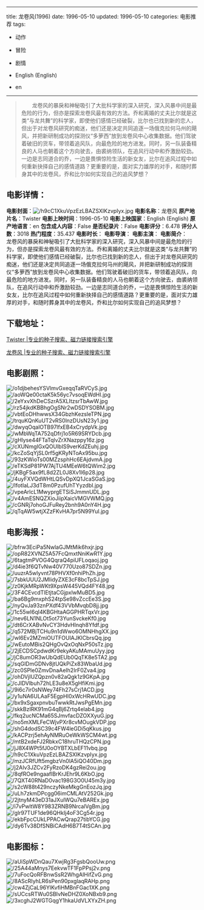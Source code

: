 
---
title: 龙卷风(1996)
date: 1996-05-10
updated: 1996-05-10
categories: 电影推荐
tags:
- 动作
- 冒险
- 剧情

- English (English)
- en
---


> 　　龙卷风的暴戾和神秘吸引了大批科学家的深入研究，深入风暴中间是最危险的行为，但亦是探索龙卷风最有效的方法。乔和离婚的丈夫比尔就是这类“与龙共舞”的科学家，即使他们感情已经破裂，比尔也已找到新的恋人，但出于对龙卷风研究的痴迷，他们还是决定共同追逐一场俄克拉何马州的飓风，并把新研制成功的探测仪“多萝西”放到龙卷风中心收集数据。他们驾驶着破旧的货车，带领着追风队，向最危险的地方进发。同时，另一队装备精良的人马也朝着这个方向驶去，由裘纳领队，在追风行动中和乔激励较劲。一边是志同道合的乔，一边是畏惧惊险生活的新女友，比尔在追风过程中如何重新抉择自己的感情道路？更重要的是，面对实力雄厚的对手，和随时葬身其中的龙卷风，乔和比尔如何实现自己的追风梦想？

## **电影详情**：

**电影封面**：<img src="https://image.tmdb.org/t/p/w200/h9cC1XkuVpzEzLBAZSXIKzvpIyx.jpg" alt="/h9cC1XkuVpzEzLBAZSXIKzvpIyx.jpg" title="/h9cC1XkuVpzEzLBAZSXIKzvpIyx.jpg">
**电影名称**：龙卷风
**原产地片名**：Twister
**电影上映时间**：1996-05-10
**电影上映国家**：English (English)
**原产地语言**：en
**包含成人内容**：False
**是否纪录片**：False
**电影评分**：6.478
**评分人数**：3018
**热门程度**：35.437
**电影时长**：
**电影导演**：
**电影主演**：
**电影简介**：　　龙卷风的暴戾和神秘吸引了大批科学家的深入研究，深入风暴中间是最危险的行为，但亦是探索龙卷风最有效的方法。乔和离婚的丈夫比尔就是这类“与龙共舞”的科学家，即使他们感情已经破裂，比尔也已找到新的恋人，但出于对龙卷风研究的痴迷，他们还是决定共同追逐一场俄克拉何马州的飓风，并把新研制成功的探测仪“多萝西”放到龙卷风中心收集数据。他们驾驶着破旧的货车，带领着追风队，向最危险的地方进发。同时，另一队装备精良的人马也朝着这个方向驶去，由裘纳领队，在追风行动中和乔激励较劲。一边是志同道合的乔，一边是畏惧惊险生活的新女友，比尔在追风过程中如何重新抉择自己的感情道路？更重要的是，面对实力雄厚的对手，和随时葬身其中的龙卷风，乔和比尔如何实现自己的追风梦想？

## **下载地址**：
[Twister |专业的种子搜索、磁力链接搜索引擎](https://movie.amd794.com:2083/?search=Twister&ordering=&mode=match_phrase&page_size=10&page=1)

[龙卷风 |专业的种子搜索、磁力链接搜索引擎](https://movie.amd794.com:2083/?search=%E9%BE%99%E5%8D%B7%E9%A3%8E&ordering=&mode=match_phrase&page_size=10&page=1)
 

## **电影剧照**：
<img src="https://image.tmdb.org/t/p/original/o1djbehesYSVlmvGxeqqTaRVCyS.jpg" alt="/o1djbehesYSVlmvGxeqqTaRVCyS.jpg" title="/o1djbehesYSVlmvGxeqqTaRVCyS.jpg"><img src="https://image.tmdb.org/t/p/original/aoWQe00ctaK5k56yc7vsoqEWdHI.jpg" alt="/aoWQe00ctaK5k56yc7vsoqEWdHI.jpg" title="/aoWQe00ctaK5k56yc7vsoqEWdHI.jpg"><img src="https://image.tmdb.org/t/p/original/2eYxvXhDeCSzrA5XLItzsrTbAwW.jpg" alt="/2eYxvXhDeCSzrA5XLItzsrTbAwW.jpg" title="/2eYxvXhDeCSzrA5XLItzsrTbAwW.jpg"><img src="https://image.tmdb.org/t/p/original/rz54jkdKBBhgOgSNr2wDSDYSOBM.jpg" alt="/rz54jkdKBBhgOgSNr2wDSDYSOBM.jpg" title="/rz54jkdKBBhgOgSNr2wDSDYSOBM.jpg"><img src="https://image.tmdb.org/t/p/original/vbtEoDHhwwsX34GbzhKezsleTPN.jpg" alt="/vbtEoDHhwwsX34GbzhKezsleTPN.jpg" title="/vbtEoDHhwwsX34GbzhKezsleTPN.jpg"><img src="https://image.tmdb.org/t/p/original/trquKQnKuUT2vRS0lnzDUsN23y1.jpg" alt="/trquKQnKuUT2vRS0lnzDUsN23y1.jpg" title="/trquKQnKuUT2vRS0lnzDUsN23y1.jpg"><img src="https://image.tmdb.org/t/p/original/dwyqOqalOTB97lfxEB4xCrydpVk.jpg" alt="/dwyqOqalOTB97lfxEB4xCrydpVk.jpg" title="/dwyqOqalOTB97lfxEB4xCrydpVk.jpg"><img src="https://image.tmdb.org/t/p/original/wMbWqTA752qDfrj1o5R69SRYDcb.jpg" alt="/wMbWqTA752qDfrj1o5R69SRYDcb.jpg" title="/wMbWqTA752qDfrj1o5R69SRYDcb.jpg"><img src="https://image.tmdb.org/t/p/original/gHlyse44FTaTqlvZrXNazppy16z.jpg" alt="/gHlyse44FTaTqlvZrXNazppy16z.jpg" title="/gHlyse44FTaTqlvZrXNazppy16z.jpg"><img src="https://image.tmdb.org/t/p/original/cXUNmgIGxQOUlbIS9verKdZEuhj.jpg" alt="/cXUNmgIGxQOUlbIS9verKdZEuhj.jpg" title="/cXUNmgIGxQOUlbIS9verKdZEuhj.jpg"><img src="https://image.tmdb.org/t/p/original/kcZoSqYjSL0rf5gKRyNToAx95bu.jpg" alt="/kcZoSqYjSL0rf5gKRyNToAx95bu.jpg" title="/kcZoSqYjSL0rf5gKRyNToAx95bu.jpg"><img src="https://image.tmdb.org/t/p/original/93zKWioTs00MZzsphHc6EAjdvmA.jpg" alt="/93zKWioTs00MZzsphHc6EAjdvmA.jpg" title="/93zKWioTs00MZzsphHc6EAjdvmA.jpg"><img src="https://image.tmdb.org/t/p/original/eTKSdP81PW7AjTU4MEeW6tQWim2.jpg" alt="/eTKSdP81PW7AjTU4MEeW6tQWim2.jpg" title="/eTKSdP81PW7AjTU4MEeW6tQWim2.jpg"><img src="https://image.tmdb.org/t/p/original/jKBgF5ax9fL8d2ZL0J8Xv1l6p28.jpg" alt="/jKBgF5ax9fL8d2ZL0J8Xv1l6p28.jpg" title="/jKBgF5ax9fL8d2ZL0J8Xv1l6p28.jpg"><img src="https://image.tmdb.org/t/p/original/4uyFXVQdWHtLQSvDpXQ1JcaSGaS.jpg" alt="/4uyFXVQdWHtLQSvDpXQ1JcaSGaS.jpg" title="/4uyFXVQdWHtLQSvDpXQ1JcaSGaS.jpg"><img src="https://image.tmdb.org/t/p/original/lfotIaLJ3dT8m0PzufUhTYyzdbI.jpg" alt="/lfotIaLJ3dT8m0PzufUhTYyzdbI.jpg" title="/lfotIaLJ3dT8m0PzufUhTYyzdbI.jpg"><img src="https://image.tmdb.org/t/p/original/vpeArlcL1MwyprgETSiSJmmnUDL.jpg" alt="/vpeArlcL1MwyprgETSiSJmmnUDL.jpg" title="/vpeArlcL1MwyprgETSiSJmmnUDL.jpg"><img src="https://image.tmdb.org/t/p/original/v4AmESNQZXioJiipXaicVMGVWMQ.jpg" alt="/v4AmESNQZXioJiipXaicVMGVWMQ.jpg" title="/v4AmESNQZXioJiipXaicVMGVWMQ.jpg"><img src="https://image.tmdb.org/t/p/original/cGNRj7ohoGJFuRey2bnh9A0nY4H.jpg" alt="/cGNRj7ohoGJFuRey2bnh9A0nY4H.jpg" title="/cGNRj7ohoGJFuRey2bnh9A0nY4H.jpg"><img src="https://image.tmdb.org/t/p/original/qTqAW5wtjXZzFKvHA7pr5N99YuI.jpg" alt="/qTqAW5wtjXZzFKvHA7pr5N99YuI.jpg" title="/qTqAW5wtjXZzFKvHA7pr5N99YuI.jpg">

## **电影海报**：
<img src="https://image.tmdb.org/t/p/original/bfrw3EciPa5NwlaGJMtMik6hxjr.jpg" alt="/bfrw3EciPa5NwlaGJMtMik6hxjr.jpg" title="/bfrw3EciPa5NwlaGJMtMik6hxjr.jpg"><img src="https://image.tmdb.org/t/p/original/opR82XVNZ5A57FcQmxtNniKwR1Y.jpg" alt="/opR82XVNZ5A57FcQmxtNniKwR1Y.jpg" title="/opR82XVNZ5A57FcQmxtNniKwR1Y.jpg"><img src="https://image.tmdb.org/t/p/original/6tagtmPVOG4QqraQ4piUFLoqaoj.jpg" alt="/6tagtmPVOG4QqraQ4piUFLoqaoj.jpg" title="/6tagtmPVOG4QqraQ4piUFLoqaoj.jpg"><img src="https://image.tmdb.org/t/p/original/d4ie3f6QTvNw40V770Uzo87SDZn.jpg" alt="/d4ie3f6QTvNw40V770Uzo87SDZn.jpg" title="/d4ie3f6QTvNw40V770Uzo87SDZn.jpg"><img src="https://image.tmdb.org/t/p/original/uuzrA5wlyvnt78PHVXf0nhiPhZh.jpg" alt="/uuzrA5wlyvnt78PHVXf0nhiPhZh.jpg" title="/uuzrA5wlyvnt78PHVXf0nhiPhZh.jpg"><img src="https://image.tmdb.org/t/p/original/7sbkUUU2JMIidyZXE3cF8bcTpSJ.jpg" alt="/7sbkUUU2JMIidyZXE3cF8bcTpSJ.jpg" title="/7sbkUUU2JMIidyZXE3cF8bcTpSJ.jpg"><img src="https://image.tmdb.org/t/p/original/z0KjkMRpWKt9XpsW445VQd4FY48.jpg" alt="/z0KjkMRpWKt9XpsW445VQd4FY48.jpg" title="/z0KjkMRpWKt9XpsW445VQd4FY48.jpg"><img src="https://image.tmdb.org/t/p/original/3F4CEvcdTlEtjtaCGjpxlwMuBD5.jpg" alt="/3F4CEvcdTlEtjtaCGjpxlwMuBD5.jpg" title="/3F4CEvcdTlEtjtaCGjpxlwMuBD5.jpg"><img src="https://image.tmdb.org/t/p/original/ba6Bg9mxphS24tpSe98vZccEe3S.jpg" alt="/ba6Bg9mxphS24tpSe98vZccEe3S.jpg" title="/ba6Bg9mxphS24tpSe98vZccEe3S.jpg"><img src="https://image.tmdb.org/t/p/original/nyQvJa93znPXdf43VVbMvqbD8jj.jpg" alt="/nyQvJa93znPXdf43VVbMvqbD8jj.jpg" title="/nyQvJa93znPXdf43VVbMvqbD8jj.jpg"><img src="https://image.tmdb.org/t/p/original/1c55wl6qI4KBGHtaAGGPHRTqxVr.jpg" alt="/1c55wl6qI4KBGHtaAGGPHRTqxVr.jpg" title="/1c55wl6qI4KBGHtaAGGPHRTqxVr.jpg"><img src="https://image.tmdb.org/t/p/original/nev6LN1NLOt5ot73YunSvckeKf0.jpg" alt="/nev6LN1NLOt5ot73YunSvckeKf0.jpg" title="/nev6LN1NLOt5ot73YunSvckeKf0.jpg"><img src="https://image.tmdb.org/t/p/original/dt6CrXABvNvCY3HdvHInqh8Yfdf.jpg" alt="/dt6CrXABvNvCY3HdvHInqh8Yfdf.jpg" title="/dt6CrXABvNvCY3HdvHInqh8Yfdf.jpg"><img src="https://image.tmdb.org/t/p/original/q572MBjTCHu9n1dWwo6OMNHhgXX.jpg" alt="/q572MBjTCHu9n1dWwo6OMNHhgXX.jpg" title="/q572MBjTCHu9n1dWwo6OMNHhgXX.jpg"><img src="https://image.tmdb.org/t/p/original/wI6Ev2MZmiOUTFOUlAJKlCbrsQq.jpg" alt="/wI6Ev2MZmiOUTFOUlAJKlCbrsQq.jpg" title="/wI6Ev2MZmiOUTFOUlAJKlCbrsQq.jpg"><img src="https://image.tmdb.org/t/p/original/wEutoMBis2QHgOvQxOqNxP50sTz.jpg" alt="/wEutoMBis2QHgOvQxOqNxP50sTz.jpg" title="/wEutoMBis2QHgOvQxOqNxP50sTz.jpg"><img src="https://image.tmdb.org/t/p/original/2jECDSCpdwdKr9ekyAKuMAmuUyy.jpg" alt="/2jECDSCpdwdKr9ekyAKuMAmuUyy.jpg" title="/2jECDSCpdwdKr9ekyAKuMAmuUyy.jpg"><img src="https://image.tmdb.org/t/p/original/jC8umOR3wUbQdEUb0QqTK8e5TA2.jpg" alt="/jC8umOR3wUbQdEUb0QqTK8e5TA2.jpg" title="/jC8umOR3wUbQdEUb0QqTK8e5TA2.jpg"><img src="https://image.tmdb.org/t/p/original/sqGlDmGDNv8jtUQkPiZx83WbaUd.jpg" alt="/sqGlDmGDNv8jtUQkPiZx83WbaUd.jpg" title="/sqGlDmGDNv8jtUQkPiZx83WbaUd.jpg"><img src="https://image.tmdb.org/t/p/original/zc0SPle0ZmvDnaAeIh2IrF0Zva4.jpg" alt="/zc0SPle0ZmvDnaAeIh2IrF0Zva4.jpg" title="/zc0SPle0ZmvDnaAeIh2IrF0Zva4.jpg"><img src="https://image.tmdb.org/t/p/original/ohDVjIUZQpzn0v82aQgk1z9GKpA.jpg" alt="/ohDVjIUZQpzn0v82aQgk1z9GKpA.jpg" title="/ohDVjIUZQpzn0v82aQgk1z9GKpA.jpg"><img src="https://image.tmdb.org/t/p/original/cJlDVlbuh72hLE3u8eX5gHfiKmi.jpg" alt="/cJlDVlbuh72hLE3u8eX5gHfiKmi.jpg" title="/cJlDVlbuh72hLE3u8eX5gHfiKmi.jpg"><img src="https://image.tmdb.org/t/p/original/9i6c7ir0sNWey74Fh27sCrj1ACD.jpg" alt="/9i6c7ir0sNWey74Fh27sCrj1ACD.jpg" title="/9i6c7ir0sNWey74Fh27sCrj1ACD.jpg"><img src="https://image.tmdb.org/t/p/original/y1uNA6ULAaF5EgpHI0xWcHRwUDC.jpg" alt="/y1uNA6ULAaF5EgpHI0xWcHRwUDC.jpg" title="/y1uNA6ULAaF5EgpHI0xWcHRwUDC.jpg"><img src="https://image.tmdb.org/t/p/original/bx9xSgaxpnvbuTwwkRtJwsPgEMn.jpg" alt="/bx9xSgaxpnvbuTwwkRtJwsPgEMn.jpg" title="/bx9xSgaxpnvbuTwwkRtJwsPgEMn.jpg"><img src="https://image.tmdb.org/t/p/original/skkBzIRK91mG4qBj6Zrtq4elab4.jpg" alt="/skkBzIRK91mG4qBj6Zrtq4elab4.jpg" title="/skkBzIRK91mG4qBj6Zrtq4elab4.jpg"><img src="https://image.tmdb.org/t/p/original/fkq2ucNCMa65SJmvfacDZOXXyuG.jpg" alt="/fkq2ucNCMa65SJmvfacDZOXXyuG.jpg" title="/fkq2ucNCMa65SJmvfacDZOXXyuG.jpg"><img src="https://image.tmdb.org/t/p/original/no5mXMLFeCWjvPXr8cvMOugkVDP.jpg" alt="/no5mXMLFeCWjvPXr8cvMOugkVDP.jpg" title="/no5mXMLFeCWjvPXr8cvMOugkVDP.jpg"><img src="https://image.tmdb.org/t/p/original/shG4dodSC39c4FW4leGDi5qKkus.jpg" alt="/shG4dodSC39c4FW4leGDi5qKkus.jpg" title="/shG4dodSC39c4FW4leGDi5qKkus.jpg"><img src="https://image.tmdb.org/t/p/original/kACPzrj5ehAyNMRuOeWkWSCM4wt.jpg" alt="/kACPzrj5ehAyNMRuOeWkWSCM4wt.jpg" title="/kACPzrj5ehAyNMRuOeWkWSCM4wt.jpg"><img src="https://image.tmdb.org/t/p/original/mtB2xdeFJ2RbkxC18hruTHQzCPN.jpg" alt="/mtB2xdeFJ2RbkxC18hruTHQzCPN.jpg" title="/mtB2xdeFJ2RbkxC18hruTHQzCPN.jpg"><img src="https://image.tmdb.org/t/p/original/jJ8X4WPt5fJ0oOYBTXLbEF11vbq.jpg" alt="/jJ8X4WPt5fJ0oOYBTXLbEF11vbq.jpg" title="/jJ8X4WPt5fJ0oOYBTXLbEF11vbq.jpg"><img src="https://image.tmdb.org/t/p/original/h9cC1XkuVpzEzLBAZSXIKzvpIyx.jpg" alt="/h9cC1XkuVpzEzLBAZSXIKzvpIyx.jpg" title="/h9cC1XkuVpzEzLBAZSXIKzvpIyx.jpg"><img src="https://image.tmdb.org/t/p/original/mzJCRfUft5mgbzVn0lA5iQO40Dm.jpg" alt="/mzJCRfUft5mgbzVn0lA5iQO40Dm.jpg" title="/mzJCRfUft5mgbzVn0lA5iQO40Dm.jpg"><img src="https://image.tmdb.org/t/p/original/j2AIv3JZCv2FyRzoDK4gzRei2ou.jpg" alt="/j2AIv3JZCv2FyRzoDK4gzRei2ou.jpg" title="/j2AIv3JZCv2FyRzoDK4gzRei2ou.jpg"><img src="https://image.tmdb.org/t/p/original/8qfROe9ngaaflBrKrJEhr9L6KbO.jpg" alt="/8qfROe9ngaaflBrKrJEhr9L6KbO.jpg" title="/8qfROe9ngaaflBrKrJEhr9L6KbO.jpg"><img src="https://image.tmdb.org/t/p/original/7QXT40RNaD0vac198G3O0U45m3y.jpg" alt="/7QXT40RNaD0vac198G3O0U45m3y.jpg" title="/7QXT40RNaD0vac198G3O0U45m3y.jpg"><img src="https://image.tmdb.org/t/p/original/s2cW88t429nczyNkeMkgGnEozJq.jpg" alt="/s2cW88t429nczyNkeMkgGnEozJq.jpg" title="/s2cW88t429nczyNkeMkgGnEozJq.jpg"><img src="https://image.tmdb.org/t/p/original/uLh7zkmDPcgg06imCMLAtV252Gk.jpg" alt="/uLh7zkmDPcgg06imCMLAtV252Gk.jpg" title="/uLh7zkmDPcgg06imCMLAtV252Gk.jpg"><img src="https://image.tmdb.org/t/p/original/2jtnyM43eD31aJXulWQu7eBAREx.jpg" alt="/2jtnyM43eD31aJXulWQu7eBAREx.jpg" title="/2jtnyM43eD31aJXulWQu7eBAREx.jpg"><img src="https://image.tmdb.org/t/p/original/i7vPwltW8Y983ZRNB9NrcalVgBm.jpg" alt="/i7vPwltW8Y983ZRNB9NrcalVgBm.jpg" title="/i7vPwltW8Y983ZRNB9NrcalVgBm.jpg"><img src="https://image.tmdb.org/t/p/original/glr97TUF1de96QHkIj4oF3Cg54r.jpg" alt="/glr97TUF1de96QHkIj4oF3Cg54r.jpg" title="/glr97TUF1de96QHkIj4oF3Cg54r.jpg"><img src="https://image.tmdb.org/t/p/original/ekbFpcCUkLPPACwQrap27tibYCG.jpg" alt="/ekbFpcCUkLPPACwQrap27tibYCG.jpg" title="/ekbFpcCUkLPPACwQrap27tibYCG.jpg"><img src="https://image.tmdb.org/t/p/original/dy6Tv38DfSNBiCAdH6B7T4tSCAn.jpg" alt="/dy6Tv38DfSNBiCAdH6B7T4tSCAn.jpg" title="/dy6Tv38DfSNBiCAdH6B7T4tSCAn.jpg">

## **电影图标**：
<img src="https://image.tmdb.org/t/p/original/aUiSpWDnQau7XwjRg3FgsbQooUw.png" alt="/aUiSpWDnQau7XwjRg3FgsbQooUw.png" title="/aUiSpWDnQau7XwjRg3FgsbQooUw.png"><img src="https://image.tmdb.org/t/p/original/25A44aMnys7EekvwTF1FpPPsj2v.png" alt="/25A44aMnys7EekvwTF1FpPPsj2v.png" title="/25A44aMnys7EekvwTF1FpPPsj2v.png"><img src="https://image.tmdb.org/t/p/original/7uFocQoRFBnwSsR2WhgAIHifZvG.png" alt="/7uFocQoRFBnwSsR2WhgAIHifZvG.png" title="/7uFocQoRFBnwSsR2WhgAIHifZvG.png"><img src="https://image.tmdb.org/t/p/original/8AScRIyhLR6sPen90pxglaqRAHp.png" alt="/8AScRIyhLR6sPen90pxglaqRAHp.png" title="/8AScRIyhLR6sPen90pxglaqRAHp.png"><img src="https://image.tmdb.org/t/p/original/cw4ZjCaL96YlKvfiHMBnFGac1XK.png" alt="/cw4ZjCaL96YlKvfiHMBnFGac1XK.png" title="/cw4ZjCaL96YlKvfiHMBnFGac1XK.png"><img src="https://image.tmdb.org/t/p/original/sUCcsRTWu0SBIvNeDHZ0XoNBxb9.png" alt="/sUCcsRTWu0SBIvNeDHZ0XoNBxb9.png" title="/sUCcsRTWu0SBIvNeDHZ0XoNBxb9.png"><img src="https://image.tmdb.org/t/p/original/3xcghJ2WGTGqgY1hkaUdVLXYxZH.png" alt="/3xcghJ2WGTGqgY1hkaUdVLXYxZH.png" title="/3xcghJ2WGTGqgY1hkaUdVLXYxZH.png">
